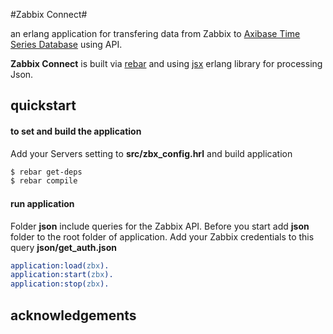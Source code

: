#Zabbix Connect#


an erlang application for transfering data from Zabbix to [Axibase Time Series Database][atsd] using API.

**Zabbix Connect** is built via [rebar][rebar] and using [jsx][jsx] erlang library for processing Json.


## quickstart ##

#### to set and build the application ####

Add your Servers setting to **src/zbx_config.hrl** and build application

```bash
$ rebar get-deps
$ rebar compile
```

#### run application ####

Folder **json** include queries for the Zabbix API. Before you start add **json** folder to the root folder of application.
Add your Zabbix credentials to this query **json/get_auth.json** 

```erlang
application:load(zbx).
application:start(zbx).
application:stop(zbx).
```


## acknowledgements ##
[jsx]: https://github.com/talentdeficit/jsx
[rebar]: https://github.com/rebar/rebar
[atsd]: https://github.com/axibase/atsd-docs
